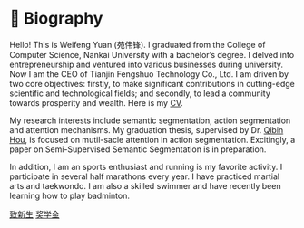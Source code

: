 # 🤵 Biography

Hello! This is Weifeng Yuan (苑伟锋). I graduated from the College of Computer Science, Nankai University with a bachelor’s degree. I delved into entrepreneurship and ventured into various businesses during university. Now I am the CEO of Tianjin Fengshuo Technology Co., Ltd. I am driven by two core objectives: firstly, to make significant contributions in cutting-edge scientific and technological fields; and secondly, to lead a community towards prosperity and wealth. Here is my [CV](http://ywflare.github.io/files/CV_WeifengYuan.pdf).

My research interests include semantic segmentation, action segmentation and attention mechanisms. My graduation thesis, supervised by Dr. [Qibin Hou](https://houqb.github.io/), is focused on mutil-sacle attention in action segmentation. Excitingly, a paper on Semi-Supervised Semantic Segmentation is in preparation.

In addition, I am an sports enthusiast and running is my favorite activity. I participate in several half marathons every year. I have practiced martial arts and taekwondo. I am also a skilled swimmer and have recently been learning how to play badminton.

[致新生]((http://ywflare.github.io/files/toNew.html)) [奖学金]((http://ywflare.github.io/files/scholarship.html))